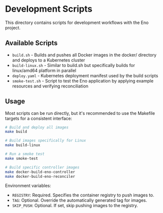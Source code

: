 # Development Scripts

This directory contains scripts for development workflows with the Eno project.

## Available Scripts

- `build.sh` - Builds and pushes all Docker images in the docker/ directory and deploys to a Kubernetes cluster
- `build-linux.sh` - Similar to build.sh but specifically builds for linux/amd64 platform in parallel
- `deploy.yaml` - Kubernetes deployment manifest used by the build scripts
- `smoke-test.sh` - Script to test the Eno application by applying example resources and verifying reconciliation

## Usage

Most scripts can be run directly, but it's recommended to use the Makefile targets for a consistent interface:

```bash
# Build and deploy all images
make build

# Build images specifically for Linux
make build-linux

# Run a smoke test
make smoke-test

# Build specific controller images
make docker-build-eno-controller
make docker-build-eno-reconciler
```

Environment variables:

- `REGISTRY`: Required. Specifies the container registry to push images to.
- `TAG`: Optional. Override the automatically generated tag for images.
- `SKIP_PUSH`: Optional. If set, skip pushing images to the registry.